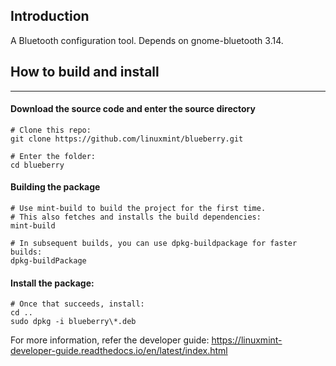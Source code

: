 ## Introduction

A Bluetooth configuration tool.
Depends on gnome-bluetooth 3.14.

## How to build and install

---

#### Download the source code and enter the source directory

```
# Clone this repo:
git clone https://github.com/linuxmint/blueberry.git

# Enter the folder:
cd blueberry
```

#### Building the package

```
# Use mint-build to build the project for the first time.
# This also fetches and installs the build dependencies:
mint-build

# In subsequent builds, you can use dpkg-buildpackage for faster builds:
dpkg-buildPackage
```

#### Install the package:

```
# Once that succeeds, install:
cd ..
sudo dpkg -i blueberry\*.deb
```

For more information, refer the developer guide:
https://linuxmint-developer-guide.readthedocs.io/en/latest/index.html
